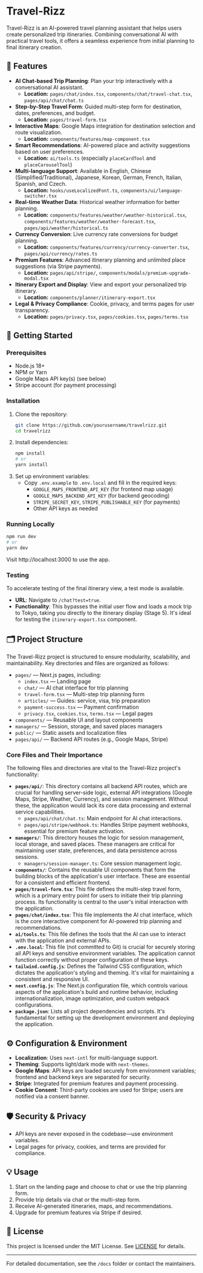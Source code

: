 # Travel-Rizz

Travel-Rizz is an AI-powered travel planning assistant that helps users create personalized trip itineraries. Combining conversational AI with practical travel tools, it offers a seamless experience from initial planning to final itinerary creation.

## 🌟 Features

- **AI Chat-based Trip Planning**: Plan your trip interactively with a conversational AI assistant.
  - **Location:** `pages/chat/index.tsx`, `components/chat/travel-chat.tsx`, `pages/api/chat/chat.ts`
- **Step-by-Step Travel Form**: Guided multi-step form for destination, dates, preferences, and budget.
  - **Location:** `pages/travel-form.tsx`
- **Interactive Maps**: Google Maps integration for destination selection and route visualization.
  - **Location:** `components/features/map-component.tsx`
- **Smart Recommendations**: AI-powered place and activity suggestions based on user preferences.
  - **Location:** `ai/tools.ts` (especially `placeCardTool` and `placeCarouselTool`)
- **Multi-language Support**: Available in English, Chinese (Simplified/Traditional), Japanese, Korean, German, French, Italian, Spanish, and Czech.
  - **Location:** `hooks/useLocalizedFont.ts`, `components/ui/language-switcher.tsx`
- **Real-time Weather Data**: Historical weather information for better planning.
  - **Location:** `components/features/weather/weather-historical.tsx`, `components/features/weather/weather-forecast.tsx`, `pages/api/weather/historical.ts`
- **Currency Conversion**: Live currency rate conversions for budget planning.
  - **Location:** `components/features/currency/currency-converter.tsx`, `pages/api/currency/rates.ts`
- **Premium Features**: Advanced itinerary planning and unlimited place suggestions (via Stripe payments).
  - **Location:** `pages/api/stripe/`, `components/modals/premium-upgrade-modal.tsx`
- **Itinerary Export and Display**: View and export your personalized trip itinerary.
  - **Location:** `components/planner/itinerary-export.tsx`
- **Legal & Privacy Compliance**: Cookie, privacy, and terms pages for user transparency.
  - **Location:** `pages/privacy.tsx`, `pages/cookies.tsx`, `pages/terms.tsx`

## 🚀 Getting Started

### Prerequisites

- Node.js 18+
- NPM or Yarn
- Google Maps API key(s) (see below)
- Stripe account (for payment processing)

### Installation

1. Clone the repository:
   ```bash
   git clone https://github.com/yourusername/travelrizz.git
   cd travelrizz
   ```
2. Install dependencies:
   ```bash
   npm install
   # or
   yarn install
   ```
3. Set up environment variables:
   - Copy `.env.example` to `.env.local` and fill in the required keys:
     - `GOOGLE_MAPS_FRONTEND_API_KEY` (for frontend map usage)
     - `GOOGLE_MAPS_BACKEND_API_KEY` (for backend geocoding)
     - `STRIPE_SECRET_KEY`, `STRIPE_PUBLISHABLE_KEY` (for payments)
     - Other API keys as needed

### Running Locally

```bash
npm run dev
# or
yarn dev
```

Visit http://localhost:3000 to use the app.

### Testing

To accelerate testing of the final itinerary view, a test mode is available.

- **URL**: Navigate to `/chat?test=true`.
- **Functionality**: This bypasses the initial user flow and loads a mock trip to Tokyo, taking you directly to the itinerary display (Stage 5). It's ideal for testing the `itinerary-export.tsx` component.

## 🗂️ Project Structure

The Travel-Rizz project is structured to ensure modularity, scalability, and maintainability. Key directories and files are organized as follows:

- `pages/` — Next.js pages, including:
  - `index.tsx` — Landing page
  - `chat/` — AI chat interface for trip planning
  - `travel-form.tsx` — Multi-step trip planning form
  - `articles/` — Guides: service, visa, trip preparation
  - `payment-success.tsx` — Payment confirmation
  - `privacy.tsx`, `cookies.tsx`, `terms.tsx` — Legal pages
- `components/` — Reusable UI and layout components
- `managers/` — Session, storage, and saved places managers
- `public/` — Static assets and localization files
- `pages/api/` — Backend API routes (e.g., Google Maps, Stripe)

### Core Files and Their Importance

The following files and directories are vital to the Travel-Rizz project's functionality:

- **`pages/api/`**: This directory contains all backend API routes, which are crucial for handling server-side logic, external API integrations (Google Maps, Stripe, Weather, Currency), and session management. Without these, the application would lack its core data processing and external service capabilities.
  - `pages/api/chat/chat.ts`: Main endpoint for AI chat interactions.
  - `pages/api/stripe/webhook.ts`: Handles Stripe payment webhooks, essential for premium feature activation.
- **`managers/`**: This directory houses the logic for session management, local storage, and saved places. These managers are critical for maintaining user state, preferences, and data persistence across sessions.
  - `managers/session-manager.ts`: Core session management logic.
- **`components/`**: Contains the reusable UI components that form the building blocks of the application's user interface. These are essential for a consistent and efficient frontend.
- **`pages/travel-form.tsx`**: This file defines the multi-step travel form, which is a primary entry point for users to initiate their trip planning process. Its functionality is central to the user's initial interaction with the application.
- **`pages/chat/index.tsx`**: This file implements the AI chat interface, which is the core interactive component for AI-powered trip planning and recommendations.
- **`ai/tools.ts`**: This file defines the tools that the AI can use to interact with the application and external APIs.
- **`.env.local`**: This file (not committed to Git) is crucial for securely storing all API keys and sensitive environment variables. The application cannot function correctly without proper configuration of these keys.
- **`tailwind.config.js`**: Defines the Tailwind CSS configuration, which dictates the application's styling and theming. It's vital for maintaining a consistent and responsive UI.
- **`next.config.js`**: The Next.js configuration file, which controls various aspects of the application's build and runtime behavior, including internationalization, image optimization, and custom webpack configurations.
- **`package.json`**: Lists all project dependencies and scripts. It's fundamental for setting up the development environment and deploying the application.

## ⚙️ Configuration & Environment

- **Localization**: Uses `next-intl` for multi-language support.
- **Theming**: Supports light/dark mode with `next-themes`.
- **Google Maps**: API keys are loaded securely from environment variables; frontend and backend keys are separated for security.
- **Stripe**: Integrated for premium features and payment processing.
- **Cookie Consent**: Third-party cookies are used for Stripe; users are notified via a consent banner.

## 🛡️ Security & Privacy

- API keys are never exposed in the codebase—use environment variables.
- Legal pages for privacy, cookies, and terms are provided for compliance.

## 💡 Usage

1. Start on the landing page and choose to chat or use the trip planning form.
2. Provide trip details via chat or the multi-step form.
3. Receive AI-generated itineraries, maps, and recommendations.
4. Upgrade for premium features via Stripe if desired.

## 📝 License

This project is licensed under the MIT License. See [LICENSE](LICENSE) for details.

---

For detailed documentation, see the `/docs` folder or contact the maintainers.
